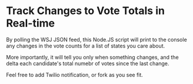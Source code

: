 # Track Changes to Vote Totals in Real-time

By polling the WSJ JSON feed, this Node.JS script will print to the console any changes in the vote counts for a list of states you care about.

More importantly, it will tell you only when something changes, and the delta each candidate's total numebr of votes since the last change.

Feel free to add Twilio notification, or fork as you see fit.
